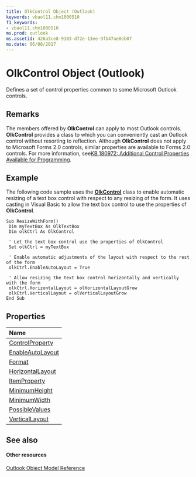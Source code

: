 ```yaml
---
title: OlkControl Object (Outlook)
keywords: vbaol11.chm1000510
f1_keywords:
- vbaol11.chm1000510
ms.prod: outlook
ms.assetid: 426a3ce8-9103-d72e-13ee-9fb47ae0eb07
ms.date: 06/08/2017
---
```



# OlkControl Object (Outlook)

Defines a set of control properties common to some Microsoft Outlook controls.


## Remarks

The members offered by  **OlkControl** can apply to most Outlook controls. **OlkControl** provides a class to which you can conveniently cast an Outlook control without resorting to reflection. Although **OlkControl** does not apply to Microsoft Forms 2.0 controls, similar properties are available to Forms 2.0 controls. For more information, see[KB 180972: Additional Control Properties Available for Programming](http://support.microsoft.com/kb/180972).


## Example

The following code sample uses the  **[OlkControl](Outlook.olkcontrol.md)** class to enable automatic resizing of a text box control with respect to any resizing of the form. It uses casting in Visual Basic to allow the text box control to use the properties of **OlkControl**.


```
Sub ResizeWithForm() 
 Dim myTextBox As OlkTextBox 
 Dim olkCtrl As OlkControl 
 
 ' Let the text box control use the properties of OlkControl 
 Set olkCtrl = myTextBox 
 
 ' Enable automatic adjustments of the layout with respect to the rest of the form 
 olkCtrl.EnableAutoLayout = True 
 
 ' Allow resizing the text box control horizontally and vertically with the form 
 olkCtrl.HorizontalLayout = olHorizontalLayoutGrow 
 olkCtrl.VerticalLayout = olVerticalLayoutGrow 
End Sub
```


## Properties



|**Name**|
|:-----|
|[ControlProperty](Outlook.OlkControl.ControlProperty.md)|
|[EnableAutoLayout](Outlook.OlkControl.EnableAutoLayout.md)|
|[Format](Outlook.OlkControl.Format.md)|
|[HorizontalLayout](Outlook.OlkControl.HorizontalLayout.md)|
|[ItemProperty](Outlook.OlkControl.ItemProperty.md)|
|[MinimumHeight](Outlook.OlkControl.MinimumHeight.md)|
|[MinimumWidth](Outlook.OlkControl.MinimumWidth.md)|
|[PossibleValues](Outlook.OlkControl.PossibleValues.md)|
|[VerticalLayout](Outlook.OlkControl.VerticalLayout.md)|

## See also


#### Other resources


[Outlook Object Model Reference](http://msdn.microsoft.com/library/73221b13-d8d8-99b8-3394-b95dbbfd5ddc%28Office.15%29.aspx)
